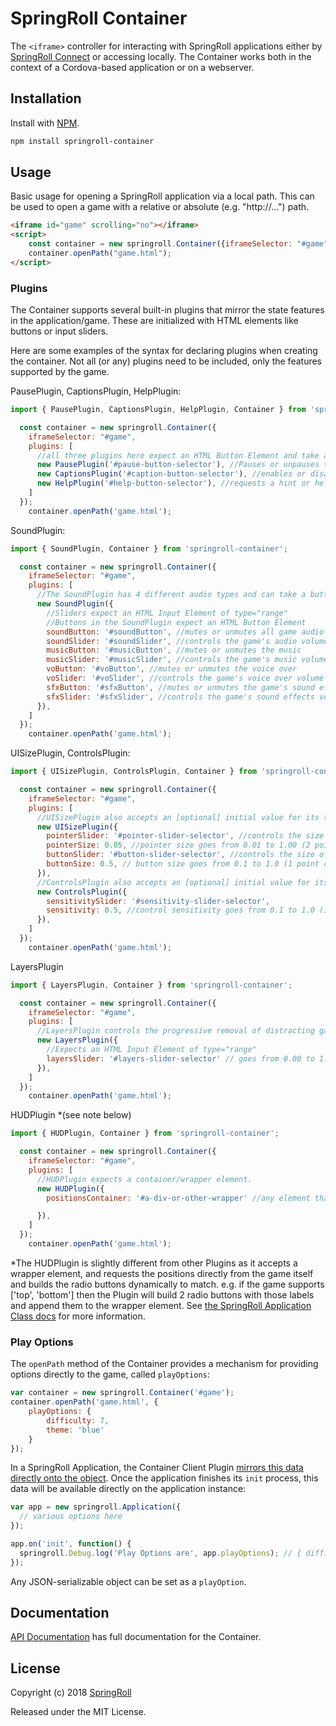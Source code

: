 # SpringRoll Container

The `<iframe>` controller for interacting with SpringRoll applications either by [SpringRoll Connect](https://github.com/SpringRoll/SpringRollConnect) or accessing locally. The Container works both in the context of a Cordova-based application or on a webserver.

## Installation

Install with [NPM](https://www.npmjs.com/).

```bash
npm install springroll-container
```

## Usage

Basic usage for opening a SpringRoll application via a local path. This can be used to open a game with a relative or absolute (e.g. "http://...") path.

```html
<iframe id="game" scrolling="no"></iframe>
<script>
    const container = new springroll.Container({iframeSelector: "#game"});
    container.openPath("game.html");
</script>
```

### Plugins

The Container supports several built-in plugins that mirror the state features in the application/game. These are initialized with HTML elements like buttons or input sliders.

Here are some examples of the syntax for declaring plugins when creating the container. Not all (or any) plugins need to be included, only the features supported by the game.

PausePlugin, CaptionsPlugin, HelpPlugin:
```javascript
import { PausePlugin, CaptionsPlugin, HelpPlugin, Container } from 'springroll-container';

  const container = new springroll.Container({
    iframeSelector: "#game",
    plugins: [
      //all three plugins here expect an HTML Button Element and take a single selector string
      new PausePlugin('#pause-button-selector'), //Pauses or unpauses the game
      new CaptionsPlugin('#caption-button-selector'), //enables or disables captions
      new HelpPlugin('#help-button-selector'), //requests a hint or help from the game
    ]
  });
	container.openPath('game.html');
```
SoundPlugin:
```javascript
import { SoundPlugin, Container } from 'springroll-container';

  const container = new springroll.Container({
    iframeSelector: "#game",
    plugins: [
      //The SoundPlugin has 4 different audio types and can take a button(for mute/unmute) and/or an input slider(for volume control)
      new SoundPlugin({
        //Sliders expect an HTML Input Element of type="range"
        //Buttons in the SoundPlugin expect an HTML Button Element
        soundButton: '#soundButton', //mutes or unmutes all game audio
        soundSlider: '#soundSlider', //controls the game's audio volume
        musicButton: '#musicButton', //mutes or unmutes the music
        musicSlider: '#musicSlider', //controls the game's music volume
        voButton: '#voButton', //mutes or unmutes the voice over
        voSlider: '#voSlider', //controls the game's voice over volume
        sfxButton: '#sfxButton', //mutes or unmutes the game's sound effects
        sfxSlider: '#sfxSlider', //controls the game's sound effects volume
      }),
    ]
  });
	container.openPath('game.html');
```
UISizePlugin, ControlsPlugin:
```javascript
import { UISizePlugin, ControlsPlugin, Container } from 'springroll-container';

  const container = new springroll.Container({
    iframeSelector: "#game",
    plugins: [
      //UISizePlugin also accepts an [optional] initial value for its two options
      new UISizePlugin({
        pointerSlider: '#pointer-slider-selector', //controls the size of the pointer
        pointerSize: 0.05, //pointer size goes from 0.01 to 1.00 (2 points of precision) default = 0.05
        buttonSlider: '#button-slider-selector', //controls the size of UI buttons
        buttonSize: 0.5, // button size goes from 0.1 to 1.0 (1 point of precision) default = 0.5
      }),
      //ControlsPlugin also accepts an [optional] initial value for its control sensitivity
      new ControlsPlugin({
        sensitivitySlider: '#sensitivity-slider-selector',
        sensitivity: 0.5, //control sensitivity goes from 0.1 to 1.0 (1 point of precision) default = 0.5
      }),
    ]
  });
	container.openPath('game.html');
```
LayersPlugin
```javascript
import { LayersPlugin, Container } from 'springroll-container';

  const container = new springroll.Container({
    iframeSelector: "#game",
    plugins: [
      //LayersPlugin controls the progressive removal of distracting game layers. I.e. the higher the slider the more layers should be hidden from player view.
      new LayersPlugin({
        //Expects an HTML Input Element of type="range"
        layersSlider: '#layers-slider-selector' // goes from 0.00 to 1.00 (two points of precision)
      }),
    ]
  });
	container.openPath('game.html');
```
HUDPlugin *(see note below)
```javascript
import { HUDPlugin, Container } from 'springroll-container';

  const container = new springroll.Container({
    iframeSelector: "#game",
    plugins: [
      //HUDPlugin expects a container/wrapper element.
      new HUDPlugin({
        positionsContainer: '#a-div-or-other-wrapper' //any element that can accept radio buttons inside it is acceptable

      }),
    ]
  });
	container.openPath('game.html');
```
*The HUDPlugin is slightly different from other Plugins as it accepts a wrapper element, and requests the positions directly from the game itself and builds the radio buttons dynamically to match.
e.g. if the game supports ['top', 'bottom'] then the Plugin will build 2 radio buttons with those labels and append them to the wrapper element. See [the SpringRoll Application Class docs](https://github.com/SpringRoll/SpringRoll/tree/v2/src) for more information.

### Play Options
The `openPath` method of the Container provides a mechanism for providing options directly to the game, called
`playOptions`:

```javascript
var container = new springroll.Container('#game');
container.openPath('game.html', {
    playOptions: {
        difficulty: 7,
        theme: 'blue'
    }
});
```

In a SpringRoll Application, the Container Client Plugin [mirrors this data directly onto the object](https://github.com/SpringRoll/SpringRoll/blob/master/src/container-client/ContainerClientPlugin.js#L316).
Once the application finishes its `init` process, this data will be available directly on the application instance:

```javascript
var app = new springroll.Application({
  // various options here
});

app.on('init', function() {
  springroll.Debug.log('Play Options are', app.playOptions); // { difficulty: 7, theme: 'blue' }
});
```

Any JSON-serializable object can be set as a `playOption`.

## Documentation

[API Documentation](http://springroll.github.io/SpringRollContainer/) has full documentation for the Container.

## License

Copyright (c) 2018 [SpringRoll](http://github.com/SpringRoll)

Released under the MIT License.
